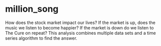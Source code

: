 # million_song
How does the stock market impact our lives? If the market is up, does the music we listen to become happier? If the market is down do we listen to The Cure on repeat? This analysis combines multiple data sets and a time series algorithm to find the answer.
